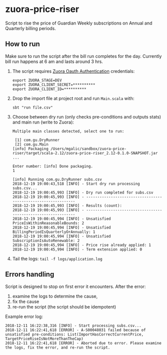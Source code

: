 # zuora-price-riser

Script to rise the price of Guardian Weekly subscriptions on Annual and Quarterly billing periods.

## How to run

Make sure to run the script after the bill run completes for the day. Currently bill run happens at 6 am and lasts around 3 hrs.

1. The script requires [Zuora Oauth Authentication](https://knowledgecenter.zuora.com/CF_Users_and_Administrators/A_Administrator_Settings/Manage_Users#Create_an_OAuth_Client_for_a_User) credentials:

    ```
    export ZUORA_STAGE=DEV
    export ZUORA_CLIENT_SECRET=**********
    export ZUORA_CLIENT_ID=**********
    ```
2. Drop the import file at project root and run `Main.scala` with:

    ```
    sbt "run file.csv"
    ```
    
3. Choose between dry run (only checks pre-conditions and outputs stats) and main run (write to Zuora):

    ```
    Multiple main classes detected, select one to run:

     [1] com.gu.DryRunner
     [2] com.gu.Main
    [info] Packaging /Users/mgalic/sandbox/zuora-price-riser/target/scala-2.12/zuora-price-riser_2.12-0.1.0-SNAPSHOT.jar ...

    Enter number: [info] Done packaging.
    1

    [info] Running com.gu.DryRunner subs.csv
    2018-12-19 19:00:43,518 [INFO] - Start dry run processing subs.csv...
    2018-12-19 19:00:45,993 [INFO] - Dry run completed for subs.csv
    2018-12-19 19:00:45,993 [INFO] - --------------------------------------------------------------
    2018-12-19 19:00:45,993 [INFO] - Results (count):
    2018-12-19 19:00:45,993 [INFO] - --------------------------------------------------------------
    2018-12-19 19:00:45,994 [INFO] - Unsatisfied PriceIsWithinReasonableBounds: 2
    2018-12-19 19:00:45,994 [INFO] - Unsatisfied BillingPeriodIsQuarterlyOrAnnually: 1
    2018-12-19 19:00:45,994 [INFO] - Unsatisfied SubscriptionIsAutoRenewable: 2
    2018-12-19 19:00:45,994 [INFO] - Price rise already applied: 1
    2018-12-19 19:00:45,994 [INFO] - Term extension applied: 0
    ```
 
4. Tail the logs: `tail -f logs/application.log`

## Errors handling

Script is designed to stop on first error it encounters. After the error:
  1. examine the logs to determine the cause,
  2. fix the cause
  3. re-run the script (the script should be idempotent)
  
Example error log:

```
2018-12-11 16:22:38,316 [INFO] - Start processing subs.csv...
2018-12-11 16:22:41,618 [ERROR] - A-S00048031 failed because of unsatisfied pre-conditions: List(ImportHasCorrectCurrentPrice, TargetPriceRiseIsNotMoreThanTheCap)
2018-12-11 16:22:41,618 [ERROR] - Aborted due to error. Please examine the logs, fix the error, and re-run the script.
```


